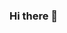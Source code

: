 ### Hi there 👋

<!--
**Christoslianos/christoslianos** is a ✨ _special_ ✨ repository because its `README.md` (this file) appears on your GitHub profile.

Here are some ideas to get you started:

- 🌱 I’m currently learning python and i building several projects. This one is a portofolio website in python with bootstrap 

-->
